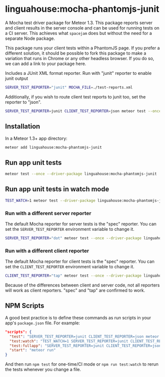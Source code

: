 # linguahouse:mocha-phantomjs-junit

A Mocha test driver package for Meteor 1.3. This package reports server and client results in the server console and can be used for running tests on a CI server. This achieves what `spacejam` does but without the need for a separate Node package.

This package runs your client tests within a PhantomJS page. If you prefer a different solution, it should be possible to fork this package to make a variation that runs in Chrome or any other headless browser. If you do so, we can add a link to your package here.

Includes a JUnit XML format reporter. Run with "junit" reporter to enable junit output

```bash
SERVER_TEST_REPORTER="junit" MOCHA_FILE=./test-reports.xml
```

Additionally, if you wish to route client test reports to junit too, set the reporter to "json".

```bash
SERVER_TEST_REPORTER=junit CLIENT_TEST_REPORTER=json meteor test --once --driver-package linguahouse:mocha-phantomjs-junit
```

## Installation

In a Meteor 1.3+ app directory:

```bash
meteor add linguahouse:mocha-phantomjs-junit
```

## Run app unit tests

```bash
meteor test --once --driver-package linguahouse:mocha-phantomjs-junit
```

## Run app unit tests in watch mode

```bash
TEST_WATCH=1 meteor test --driver-package linguahouse:mocha-phantomjs-junit
```

### Run with a different server reporter

The default Mocha reporter for server tests is the "spec" reporter. You can set the `SERVER_TEST_REPORTER` environment variable to change it.

```bash
SERVER_TEST_REPORTER="dot" meteor test --once --driver-package linguahouse:mocha-phantomjs-junit
```

### Run with a different client reporter

The default Mocha reporter for client tests is the "spec" reporter. You can set the `CLIENT_TEST_REPORTER` environment variable to change it.

```bash
CLIENT_TEST_REPORTER="tap" meteor test --once --driver-package linguahouse:mocha-phantomjs-junit
```

Because of the differences between client and server code, not all reporters will work as client reporters. "spec" and "tap" are confirmed to work.

## NPM Scripts

A good best practice is to define these commands as run scripts in your app's `package.json` file. For example:

```json
"scripts": {
  "test": "SERVER_TEST_REPORTER=junit CLIENT_TEST_REPORTER=json meteor test --once --driver-package linguahouse:mocha-phantomjs-junit",
  "test:watch": "TEST_WATCH=1 SERVER_TEST_REPORTER=junit CLIENT_TEST_REPORTER=json meteor test --driver-package linguahouse:mocha-phantomjs-junit",
  "test:fullapp": "SERVER_TEST_REPORTER=junit CLIENT_TEST_REPORTER=json meteor test --once --driver-package linguahouse:mocha-phantomjs-junit",
  "start": "meteor run"
}
```

And then run `npm test` for one-time/CI mode or `npm run test:watch` to rerun the tests whenever you change a file.
